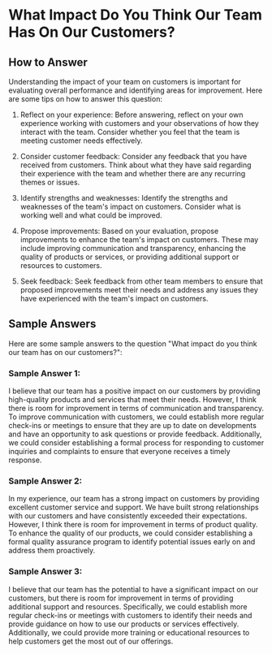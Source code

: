 What Impact Do You Think Our Team Has On Our Customers?
==============================================================================

How to Answer
-------------

Understanding the impact of your team on customers is important for evaluating overall performance and identifying areas for improvement. Here are some tips on how to answer this question:

1. Reflect on your experience: Before answering, reflect on your own experience working with customers and your observations of how they interact with the team. Consider whether you feel that the team is meeting customer needs effectively.

2. Consider customer feedback: Consider any feedback that you have received from customers. Think about what they have said regarding their experience with the team and whether there are any recurring themes or issues.

3. Identify strengths and weaknesses: Identify the strengths and weaknesses of the team's impact on customers. Consider what is working well and what could be improved.

4. Propose improvements: Based on your evaluation, propose improvements to enhance the team's impact on customers. These may include improving communication and transparency, enhancing the quality of products or services, or providing additional support or resources to customers.

5. Seek feedback: Seek feedback from other team members to ensure that proposed improvements meet their needs and address any issues they have experienced with the team's impact on customers.

Sample Answers
--------------

Here are some sample answers to the question "What impact do you think our team has on our customers?":

### Sample Answer 1:

I believe that our team has a positive impact on our customers by providing high-quality products and services that meet their needs. However, I think there is room for improvement in terms of communication and transparency. To improve communication with customers, we could establish more regular check-ins or meetings to ensure that they are up to date on developments and have an opportunity to ask questions or provide feedback. Additionally, we could consider establishing a formal process for responding to customer inquiries and complaints to ensure that everyone receives a timely response.

### Sample Answer 2:

In my experience, our team has a strong impact on customers by providing excellent customer service and support. We have built strong relationships with our customers and have consistently exceeded their expectations. However, I think there is room for improvement in terms of product quality. To enhance the quality of our products, we could consider establishing a formal quality assurance program to identify potential issues early on and address them proactively.

### Sample Answer 3:

I believe that our team has the potential to have a significant impact on our customers, but there is room for improvement in terms of providing additional support and resources. Specifically, we could establish more regular check-ins or meetings with customers to identify their needs and provide guidance on how to use our products or services effectively. Additionally, we could provide more training or educational resources to help customers get the most out of our offerings.
